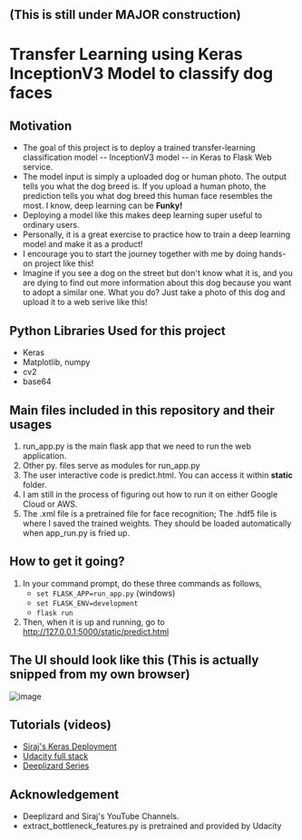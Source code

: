 ## __(This is still under MAJOR construction)__
# Transfer Learning using Keras InceptionV3 Model to classify dog faces

## Motivation

* The goal of this project is to deploy a trained transfer-learning classification model -- InceptionV3 model -- in Keras to Flask Web service. 
* The model input is simply a uploaded dog or human photo. The output tells you what the dog breed is. If you upload a human photo, the prediction tells you what dog breed this human face resembles the most. I know, deep learning can be __Funky!__
* Deploying a model like this makes deep learning super useful to ordinary users. 
* Personally, it is a great exercise to practice how to train a deep learning model and make it as a product!
* I encourage you to start the journey together with me by doing hands-on project like this!
* Imagine if you see a dog on the street but don't know what it is, and you are dying to find out more information about this dog because you want to adopt a similar one. What you do? Just take a photo of this dog and upload it to a web serive like this!


## Python Libraries Used for this project

* Keras
* Matplotlib, numpy
* cv2
* base64

## Main files included in this repository and their usages
1. run_app.py is the main flask app that we need to run the web application.
2. Other py. files serve as modules for run_app.py
3. The user interactive code is predict.html. You can access it within __static__ folder.
4. I am still in the process of figuring out how to run it on either Google Cloud or AWS.
5. The .xml file is a pretrained file for face recognition; The .hdf5 file is where I saved the trained weights. They should be loaded automatically when app_run.py is fried up.



## How to get it going?
1. In your command prompt, do these three commands as follows,
   * `set FLASK_APP=run_app.py` (windows)
   * `set FLASK_ENV=development`
   * `flask run`
2. Then, when it is up and running, go to http://127.0.0.1:5000/static/predict.html



## The UI should look like this (This is actually snipped from my own browser)


![image](https://user-images.githubusercontent.com/43501958/51019273-32b6d580-152f-11e9-8df5-f1df3b5958e4.png)



## Tutorials (videos)
* [Siraj's Keras Deployment](https://www.youtube.com/watch?v=f6Bf3gl4hWY&t=881s)
* [Udacity full stack](https://classroom.udacity.com/courses/ud088/lessons/3593308717/concepts/36245586050923)
* [Deeplizard Series](https://www.youtube.com/watch?v=eCz_DTtUBfo&feature=youtu.be)


## Acknowledgement

* Deeplizard and Siraj's YouTube Channels.
* extract_bottleneck_features.py is pretrained and provided by Udacity
